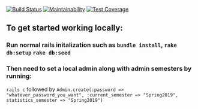 [![Build Status](https://travis-ci.org/freddycervantes/cs370.svg?branch=master)](https://travis-ci.org/freddycervantes/cs370)
[![Maintainability](https://api.codeclimate.com/v1/badges/292d65b74ef218166235/maintainability)](https://codeclimate.com/github/freddycervantes/cs370/maintainability)
[![Test Coverage](https://api.codeclimate.com/v1/badges/292d65b74ef218166235/test_coverage)](https://codeclimate.com/github/freddycervantes/cs370/test_coverage)

## To get started working locally:
### Run normal rails initalization such as `bundle install`, `rake db:setup` `rake db:seed`
### Then need to set a local admin along with admin semesters by running:
`rails c`
followed by 
`Admin.create(:password => "whatever_password_you_want", :current_semester => "Spring2019", statistics_semester => "Spring2019")`

